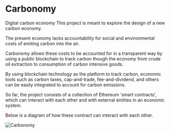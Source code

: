 # Carbonomy
Digital carbon economy
This project is meant to explore the design of a new carbon economy.

The present economy lacks accountability for social and environmental costs of emiting carbon into the air.

Carbonomy allows these costs to be accounted for in a transparent way by using a public blockchain to track carbon though the economy from crude oil extraction to consumption of carbon intensive goods.

By using blockchain technology as the platform to track carbon, economic tools such as carbon taxes, cap-and-trade, fee-and-dividend, and others can be easily integrated to account for carbon emissions.

So far, the project consists of a collection of Ethereum 'smart contracts', which can interact with each other and with external entities in an economic system.

Below is a diagram of how these contract can interact with each other.


![Carbonomy](https://github.com/DarrenZal/Carbonomy/blob/master/Carbonomy.jpg)
